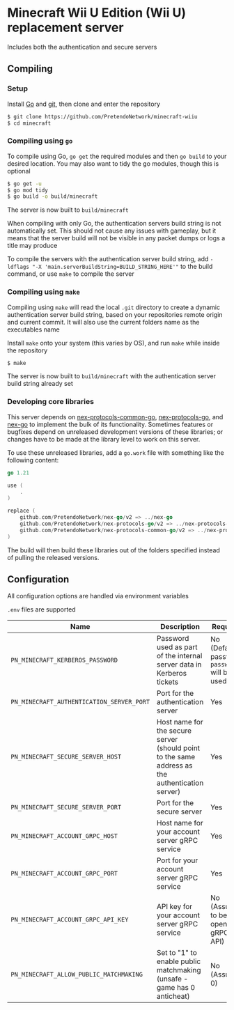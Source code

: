 # Minecraft Wii U Edition (Wii U) replacement server
Includes both the authentication and secure servers

## Compiling

### Setup
Install [Go](https://go.dev/doc/install) and [git](https://git-scm.com/downloads), then clone and enter the repository

```bash
$ git clone https://github.com/PretendoNetwork/minecraft-wiiu
$ cd minecraft
```

### Compiling using `go`
To compile using Go, `go get` the required modules and then `go build` to your desired location. You may also want to tidy the go modules, though this is optional

```bash
$ go get -u
$ go mod tidy
$ go build -o build/minecraft
```

The server is now built to `build/minecraft`

When compiling with only Go, the authentication servers build string is not automatically set. This should not cause any issues with gameplay, but it means that the server build will not be visible in any packet dumps or logs a title may produce

To compile the servers with the authentication server build string, add `-ldflags "-X 'main.serverBuildString=BUILD_STRING_HERE'"` to the build command, or use `make` to compile the server

### Compiling using `make`
Compiling using `make` will read the local `.git` directory to create a dynamic authentication server build string, based on your repositories remote origin and current commit. It will also use the current folders name as the executables name

Install `make` onto your system (this varies by OS), and run `make` while inside the repository

```bash
$ make
```

The server is now built to `build/minecraft` with the authentication server build string already set

### Developing core libraries
This server depends on [nex-protocols-common-go](https://github.com/PretendoNetwork/nex-protocols-common-go),
[nex-protocols-go](https://github.com/PretendoNetwork/nex-protocols-go), and
[nex-go](https://github.com/PretendoNetwork/nex-go) to implement the bulk of its functionality. Sometimes features or
bugfixes depend on unreleased development versions of these libraries; or changes have to be made at the library level
to work on this server.

To use these unreleased libraries, add a `go.work` file with something like the following content:
```go
go 1.21

use (
	.
)

replace (
	github.com/PretendoNetwork/nex-go/v2 => ../nex-go
	github.com/PretendoNetwork/nex-protocols-go/v2 => ../nex-protocols-go
	github.com/PretendoNetwork/nex-protocols-common-go/v2 => ../nex-protocols-common-go
)
```

The build will then build these libraries out of the folders specified instead of pulling the released versions.

## Configuration
All configuration options are handled via environment variables

`.env` files are supported

| Name                                      | Description                                                                                     | Required                                      |
|-------------------------------------------|-------------------------------------------------------------------------------------------------|-----------------------------------------------|
| `PN_MINECRAFT_KERBEROS_PASSWORD`          | Password used as part of the internal server data in Kerberos tickets                           | No (Default password `password` will be used) |
| `PN_MINECRAFT_AUTHENTICATION_SERVER_PORT` | Port for the authentication server                                                              | Yes                                           |
| `PN_MINECRAFT_SECURE_SERVER_HOST`         | Host name for the secure server (should point to the same address as the authentication server) | Yes                                           |
| `PN_MINECRAFT_SECURE_SERVER_PORT`         | Port for the secure server                                                                      | Yes                                           |
| `PN_MINECRAFT_ACCOUNT_GRPC_HOST`          | Host name for your account server gRPC service                                                  | Yes                                           |
| `PN_MINECRAFT_ACCOUNT_GRPC_PORT`          | Port for your account server gRPC service                                                       | Yes                                           |
| `PN_MINECRAFT_ACCOUNT_GRPC_API_KEY`       | API key for your account server gRPC service                                                    | No (Assumed to be an open gRPC API)           |
| `PN_MINECRAFT_ALLOW_PUBLIC_MATCHMAKING`   | Set to "1" to enable public matchmaking (unsafe - game has 0 anticheat)                         | No (Assumed 0)                                |